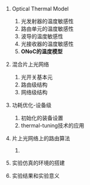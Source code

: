 1. Optical Thermal Model
   1. 光发射器的温度敏感性
   2. 路由单元的温度敏感性
   3. 波导的温度敏感性
   4. 光接收器的温度敏感性
   5. **ONoC的温度模型**

2. 混合片上光网络
   1. 光开关基本元
   2. 路由级结构
   3. 网络级结构
3. 功耗优化-设备级
   1. 初始化的装备设置
   2. thermal-tuning技术的应用

3. 片上光网络上的路由算法

   1. 


4. 实验仿真的环境的搭建

5. 实验结果和实验意义